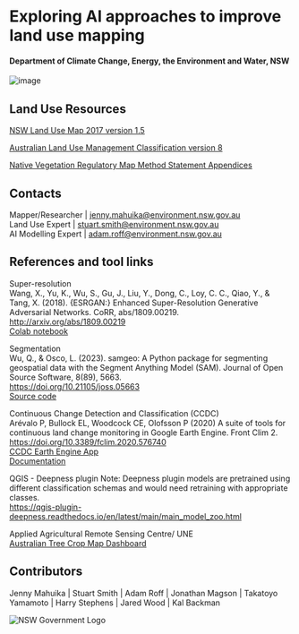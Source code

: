 # Exploring AI approaches to improve land use mapping  
#### Department of Climate Change, Energy, the Environment and Water, NSW 
  
![image](https://github.com/user-attachments/assets/efe21bd4-de0e-43b2-87ea-b4c265ee9b80)

  
## Land Use Resources  

[NSW Land Use Map 2017 version 1.5](https://doi.org/10.25948/6fcf-gc02)  
  
[Australian Land Use Management Classification version 8](https://www.agriculture.gov.au/abares/aclump/land-use/alum-classification) 
  
[Native Vegetation Regulatory Map Method Statement Appendices](https://www.environment.nsw.gov.au/-/media/OEH/Corporate-Site/Documents/Animals-and-plants/Biodiversity/native-vegetation-regulatory-map-method-statement-appendices-220038.pdf) 

## Contacts
Mapper/Researcher   | jenny.mahuika@environment.nsw.gov.au  
Land Use Expert     | stuart.smith@environment.nsw.gov.au   
AI Modelling Expert | adam.roff@environment.nsw.gov.au  

## References and tool links

Super-resolution  
Wang, X., Yu, K., Wu, S., Gu, J., Liu, Y., Dong, C., Loy, C. C., Qiao, Y., & Tang, X. (2018). {ESRGAN:} Enhanced Super-Resolution Generative Adversarial Networks. CoRR, abs/1809.00219.  
http://arxiv.org/abs/1809.00219  
[Colab notebook](https://colab.research.google.com/drive/18phbwA1iYG5VDGN2WjK7WrWYi-FdCHJ5)  

Segmentation  
Wu, Q., & Osco, L. (2023). samgeo: A Python package for segmenting geospatial data with the Segment Anything Model (SAM). Journal of Open Source Software, 8(89), 5663.  
https://doi.org/10.21105/joss.05663  
[Source code](https://samgeo.gishub.org/)  

Continuous Change Detection and Classification (CCDC)  
Arévalo P, Bullock EL, Woodcock CE, Olofsson P (2020) A suite of tools for continuous land change monitoring in Google Earth Engine. Front Clim 2.  
https://doi.org/10.3389/fclim.2020.576740  
[CCDC Earth Engine App](https://parevalo-bu.users.earthengine.app/view/visualize-ccdc)  
[Documentation](https://gee-ccdc-tools.readthedocs.io/en/latest/ccdc_viz.html)  

QGIS - Deepness plugin
Note: Deepness plugin models are pretrained using different classification schemas and would need retraining with appropriate classes.  
https://qgis-plugin-deepness.readthedocs.io/en/latest/main/main_model_zoo.html  

Applied Agricultural Remote Sensing Centre/ UNE  
[Australian Tree Crop Map Dashboard](https://experience.arcgis.com/experience/6cde8c0467e542398fb0afd1dde48a73/page/Page-1/)
  
## Contributors  
Jenny Mahuika | Stuart Smith | Adam Roff | Jonathan Magson | Takatoyo Yamamoto | Harry Stephens | Jared Wood  | Kal Backman

![NSW Government Logo](https://www.environment.nsw.gov.au/-/media/OEH/Corporate-Site/Logos/nsw-government-logo.svg)
